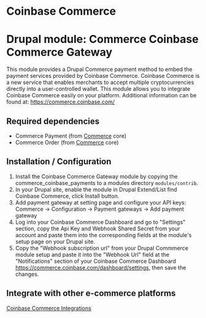 Coinbase Commerce
=====================

# Drupal module: Commerce Coinbase Commerce Gateway
This module provides a Drupal Commerce payment method to embed the payment services provided by Coinbase Commerce.
Coinbase Commerce is a new service that enables merchants to accept multiple cryptocurrencies directly into a user-controlled wallet.
This module allows you to integrate Coinbase Commerce easily on your platform.
Additional information can be found at:
https://commerce.coinbase.com/

## Required dependencies

- Commerce Payment (from [Commerce](http://drupal.org/project/commerce) core)
- Commerce Order (from [Commerce](http://drupal.org/project/commerce) core)

## Installation / Configuration

1. Install the Coinbase Commerce Gateway module by copying the commerce_coinbase_payments to a modules directory `modules/contrib`.
2. In your Drupal site, enable the module in Drupal Extend/List find Coinbase Commerce, click Install button.
3. Add payment gateway at setting page and configure your API keys:
   Commerce -> Configuration -> Payment gateways -> Add payment gateway
4. Log into your Coinbase Commerce Dashboard and go to "Settings" section, copy the Api Key and Webhook Shared Secret from your account and paste them into the corresponding fields at the module's setup page on your Drupal site.
5. Copy the "Webhook subscription url" from your Drupal Commmerce module setup and paste it into the "Webhook Url" field at the "Notifications" section of your Coinbase Commerce Dashboard https://commerce.coinbase.com/dashboard/settings, then save the changes.

## Integrate with other e-commerce platforms

[Coinbase Commerce Integrations](https://commerce.coinbase.com/integrate)

